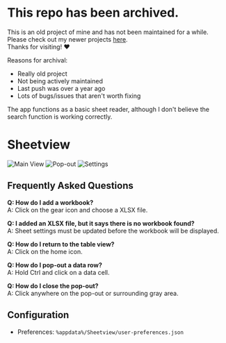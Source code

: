 # This repo has been archived.

This is an old project of mine and has not been maintained for a while. Please check out my newer projects [here](https://github.com/Sawix).  
Thanks for visiting! ❤️

Reasons for archival:
- Really old project
- Not being actively maintained
- Last push was over a year ago
- Lots of bugs/issues that aren't worth fixing

The app functions as a basic sheet reader, although I don't believe the search function is working correctly.  

# Sheetview
![Main View](https://i.ibb.co/jgK3vSr/Capture.png)
![Pop-out](https://i.ibb.co/q9LvXng/Capture-2.png)
![Settings](https://i.ibb.co/sR1DkBB/Capture-1.png)

## Frequently Asked Questions
**Q: How do I add a workbook?**  
A: Click on the gear icon and choose a XLSX file.

**Q: I added an XLSX file, but it says there is no workbook found?**  
A: Sheet settings must be updated before the workbook will be displayed.

**Q: How do I return to the table view?**  
A: Click on the home icon.

**Q: How do I pop-out a data row?**  
A: Hold Ctrl and click on a data cell.

**Q: How do I close the pop-out?**  
A: Click anywhere on the pop-out or surrounding gray area.

## Configuration
 - Preferences: `%appdata%/Sheetview/user-preferences.json`
